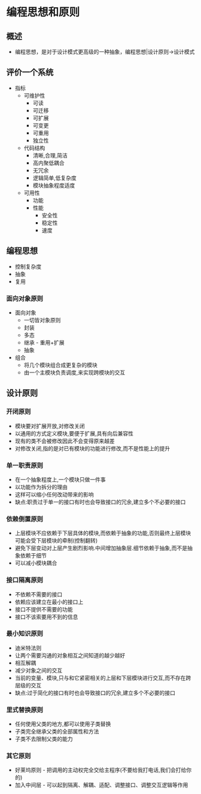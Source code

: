 # 编程思想和原则

## 概述
- 编程思想，是对于设计模式更高级的一种抽象，编程思想|设计原则->设计模式

## 评价一个系统
- 指标
  - 可维护性
    - 可读
    - 可迁移
    - 可扩展
    - 可变更
    - 可重用
    - 独立性
  - 代码结构
    - 清晰,合理,简洁
    - 高内聚低耦合
    - 无冗余
    - 逻辑简单,低复杂度
    - 模块抽象程度适度
  - 可用性
    - 功能
    - 性能
      - 安全性
      - 稳定性
      - 速度

## 编程思想
- 控制复杂度
- 抽象
- 复用

### 面向对象原则
- 面向对象
  - 一切皆对象原则
  - 封装
  - 多态
  - 继承 - 重用+扩展
  - 抽象
- 组合
  - 将几个模块组合成更复杂的模块
  - 由一个主模块负责调度,来实现跨模块的交互

## 设计原则
### 开闭原则
- 模块要对扩展开放,对修改关闭
- 以通用的方式定义模块,要便于扩展,具有向后兼容性
- 现有的类不会被修改因此不会变得原来越差
- 对修改关闭,指的是对已有模块的功能进行修改,而不是性能上的提升
### 单一职责原则
- 在一个抽象程度上,一个模块只做一件事
- 以功能作为拆分的理由
- 这样可以缩小任何改动带来的影响
- 缺点:职责过于单一的接口有时也会导致接口的冗余,建立多个不必要的接口
### 依赖倒置原则
- 上层模块不应依赖于下层具体的模块,而依赖于抽象的功能,否则最终上层模块可能会受下层模块的牵制(控制翻转)
- 避免下层变动对上层产生剧烈影响.中间增加抽象层.细节依赖于抽象,而不是抽象依赖于细节
- 可以减小模块耦合
### 接口隔离原则
- 不依赖不需要的接口
- 依赖应该建立在最小的接口上
- 接口不提供不需要的功能
- 接口不该索要用不到的信息
### 最小知识原则
- 迪米特法则
- 让两个需要沟通的对象相互之间知道的越少越好
- 相互解耦
- 减少对象之间的交互
- 当前的变量、模块,只与和它紧密相关的上层和下层模块进行交互,而不存在跨层级的交互
- 缺点:过于简化的接口有时也会导致接口的冗余,建立多个不必要的接口
### 里式替换原则
- 任何使用父类的地方,都可以使用子类替换
- 子类完全继承父类的全部属性和方法
- 子类不去限制父类的能力
### 其它原则
- 好莱坞原则 - 把调用的主动权完全交给主程序(不要给我打电话,我们会打给你的)
- 加入中间层 - 可以起到隔离、解耦、适配、调整接口、调整交互逻辑等作用
